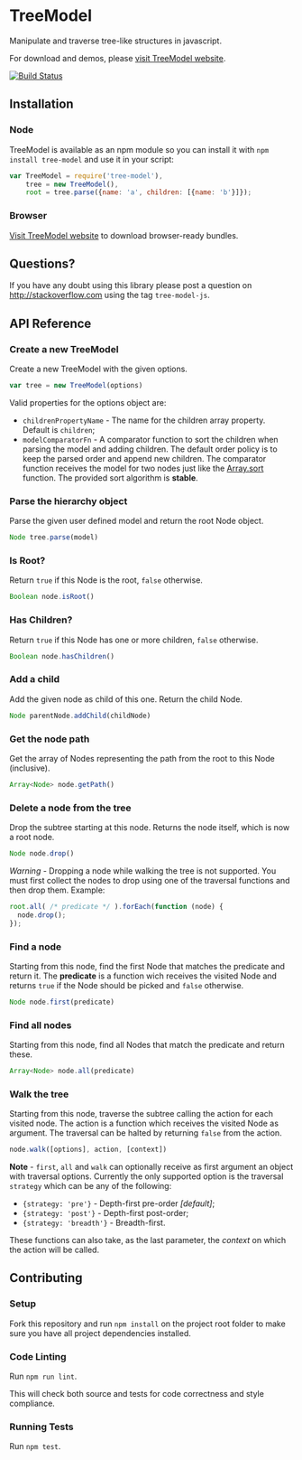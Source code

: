 # TreeModel

Manipulate and traverse tree-like structures in javascript.

For download and demos, please [visit TreeModel website](http://jnuno.com/tree-model-js).

[![Build Status](https://travis-ci.org/joaonuno/tree-model-js.png)](https://travis-ci.org/joaonuno/tree-model-js)

## Installation

### Node

TreeModel is available as an npm module so you can install it with `npm install tree-model` and use it in your script:

```js
var TreeModel = require('tree-model'),
    tree = new TreeModel(),
    root = tree.parse({name: 'a', children: [{name: 'b'}]});
```

### Browser

[Visit TreeModel website](http://jnuno.com/tree-model-js) to download browser-ready bundles.

## Questions?

If you have any doubt using this library please post a question on http://stackoverflow.com using the tag `tree-model-js`.

## API Reference

### Create a new TreeModel

Create a new TreeModel with the given options.

```js
var tree = new TreeModel(options)
```

Valid properties for the options object are:

* `childrenPropertyName` - The name for the children array property. Default is `children`;
* `modelComparatorFn` - A comparator function to sort the children when parsing the model and adding children. The default order policy is to keep the parsed order and append new children. The comparator function receives the model for two nodes just like the [Array.sort](https://developer.mozilla.org/en-US/docs/Web/JavaScript/Reference/Global_Objects/Array/sort) function. The provided sort algorithm is **stable**.

### Parse the hierarchy object

Parse the given user defined model and return the root Node object.

```js
Node tree.parse(model)
```

### Is Root?

Return `true` if this Node is the root, `false` otherwise.

```js
Boolean node.isRoot()
```

### Has Children?

Return `true` if this Node has one or more children, `false` otherwise.

```js
Boolean node.hasChildren()
```

### Add a child

Add the given node as child of this one. Return the child Node.

```js
Node parentNode.addChild(childNode)
```


### Get the node path

Get the array of Nodes representing the path from the root to this Node (inclusive).

```js
Array<Node> node.getPath()
```

### Delete a node from the tree

Drop the subtree starting at this node. Returns the node itself, which is now a root node.

```js
Node node.drop()
```

*Warning* - Dropping a node while walking the tree is not supported. You must first collect the nodes to drop using one of the traversal functions and then drop them. Example:

```js
root.all( /* predicate */ ).forEach(function (node) {
  node.drop();
});
```

### Find a node

Starting from this node, find the first Node that matches the predicate and return it. The **predicate** is a function wich receives the visited Node and returns `true` if the Node should be picked and `false` otherwise.

```js
Node node.first(predicate)
```

### Find all nodes

Starting from this node, find all Nodes that match the predicate and return these.

```js
Array<Node> node.all(predicate)
```

### Walk the tree

Starting from this node, traverse the subtree calling the action for each visited node. The action is a function which receives the visited Node as argument. The traversal can be halted by returning `false` from the action.

```js
node.walk([options], action, [context])
```

**Note** - `first`, `all` and `walk` can optionally receive as first argument an object with traversal options. Currently the only supported option is the traversal `strategy` which can be any of the following:

* `{strategy: 'pre'}` - Depth-first pre-order *[default]*;
* `{strategy: 'post'}` - Depth-first post-order;
* `{strategy: 'breadth'}` - Breadth-first.

These functions can also take, as the last parameter, the *context* on which the action will be called.

## Contributing

### Setup

Fork this repository and run `npm install` on the project root folder to make sure you have all project dependencies installed.

### Code Linting

Run `npm run lint`.

This will check both source and tests for code correctness and style compliance.

### Running Tests

Run `npm test`.
